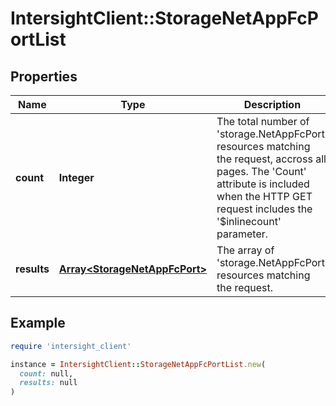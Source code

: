 # IntersightClient::StorageNetAppFcPortList

## Properties

| Name | Type | Description | Notes |
| ---- | ---- | ----------- | ----- |
| **count** | **Integer** | The total number of &#39;storage.NetAppFcPort&#39; resources matching the request, accross all pages. The &#39;Count&#39; attribute is included when the HTTP GET request includes the &#39;$inlinecount&#39; parameter. | [optional] |
| **results** | [**Array&lt;StorageNetAppFcPort&gt;**](StorageNetAppFcPort.md) | The array of &#39;storage.NetAppFcPort&#39; resources matching the request. | [optional] |

## Example

```ruby
require 'intersight_client'

instance = IntersightClient::StorageNetAppFcPortList.new(
  count: null,
  results: null
)
```

